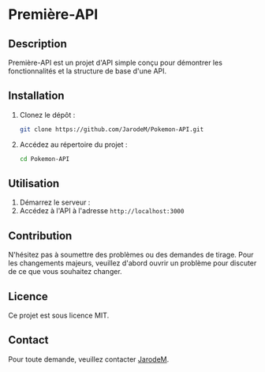 # Première-API

## Description
Première-API est un projet d'API simple conçu pour démontrer les fonctionnalités et la structure de base d'une API.

## Installation
1. Clonez le dépôt :
    ```bash
    git clone https://github.com/JarodeM/Pokemon-API.git
    ```
2. Accédez au répertoire du projet :
    ```bash
    cd Pokemon-API
    ```

## Utilisation
1. Démarrez le serveur :
2. Accédez à l'API à l'adresse `http://localhost:3000`

## Contribution
N'hésitez pas à soumettre des problèmes ou des demandes de tirage. Pour les changements majeurs, veuillez d'abord ouvrir un problème pour discuter de ce que vous souhaitez changer.

## Licence
Ce projet est sous licence MIT.

## Contact
Pour toute demande, veuillez contacter [JarodeM](mailto:jarodemichaux2005@gmail.com).
